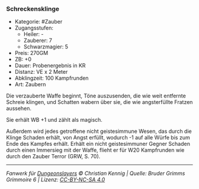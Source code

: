 ### Schreckensklinge

- Kategorie: #Zauber
- Zugangsstufen:
  - Heiler: -
  - Zauberer: 7
  - Schwarzmagier: 5
- Preis: 270GM
- ZB: +0
- Dauer: Probenergebnis in KR
- Distanz: VE x 2 Meter
- Abklingzeit: 100 Kampfrunden
- Art: Zaubern



Die verzauberte Waffe beginnt, Töne auszusenden, die wie weit entfernte Schreie klingen, und Schatten wabern über sie, die wie angsterfüllte Fratzen aussehen.

Sie erhält WB +1 und zählt als magisch.

Außerdem wird jedes getroffene nicht geistesimmune Wesen, das durch die Klinge Schaden erhält, von Angst erfüllt, wodurch -1 auf alle Würfe bis zum Ende des Kampfes erhält. Erhält ein nicht geistesimmuner Gegner Schaden durch einen Immersieg mit der Waffe, flieht er für W20 Kampfrunden wie durch den Zauber Terror (GRW, S. 70).

---

_Fanwerk für [Dungeonslayers](https://www.dungeonslayers.net/) © Christian Kennig | Quelle: Bruder Grimms Grimmoire 6 | Lizenz: [CC-BY-NC-SA 4.0](https://creativecommons.org/licenses/by-nc-sa/4.0/deed.de)_
